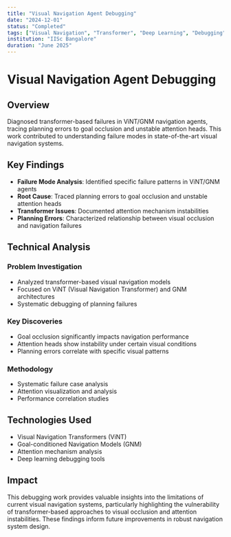 ```yaml
---
title: "Visual Navigation Agent Debugging"
date: "2024-12-01"
status: "Completed"
tags: ["Visual Navigation", "Transformer", "Deep Learning", "Debugging"]
institution: "IISc Bangalore"
duration: "June 2025"
---
```


# Visual Navigation Agent Debugging

## Overview

Diagnosed transformer-based failures in ViNT/GNM navigation agents, tracing planning errors to goal occlusion and unstable attention heads. This work contributed to understanding failure modes in state-of-the-art visual navigation systems.

## Key Findings

- **Failure Mode Analysis**: Identified specific failure patterns in ViNT/GNM agents
- **Root Cause**: Traced planning errors to goal occlusion and unstable attention heads
- **Transformer Issues**: Documented attention mechanism instabilities
- **Planning Errors**: Characterized relationship between visual occlusion and navigation failures

## Technical Analysis

### Problem Investigation
- Analyzed transformer-based visual navigation models
- Focused on ViNT (Visual Navigation Transformer) and GNM architectures
- Systematic debugging of planning failures

### Key Discoveries
- Goal occlusion significantly impacts navigation performance
- Attention heads show instability under certain visual conditions
- Planning errors correlate with specific visual patterns

### Methodology
- Systematic failure case analysis
- Attention visualization and analysis
- Performance correlation studies

## Technologies Used

- Visual Navigation Transformers (ViNT)
- Goal-conditioned Navigation Models (GNM)
- Attention mechanism analysis
- Deep learning debugging tools

## Impact

This debugging work provides valuable insights into the limitations of current visual navigation systems, particularly highlighting the vulnerability of transformer-based approaches to visual occlusion and attention instabilities. These findings inform future improvements in robust navigation system design.

